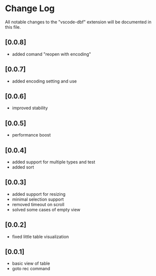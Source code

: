 # Change Log

All notable changes to the "vscode-dbf" extension will be documented in this file.

## [0.0.8]
 - added comand "reopen with encoding"

## [0.0.7]
 - added encoding setting and use

## [0.0.6]
 - improved stability

## [0.0.5]
 - performance boost

## [0.0.4]
 - added support for multiple types and test
 - added sort

## [0.0.3]
 - added support for resizing
 - minimal selection support
 - removed timeout on scroll
 - solved some cases of empty view

## [0.0.2]
 - fixed little table visualization

## [0.0.1]

- basic view of table
- goto rec command
